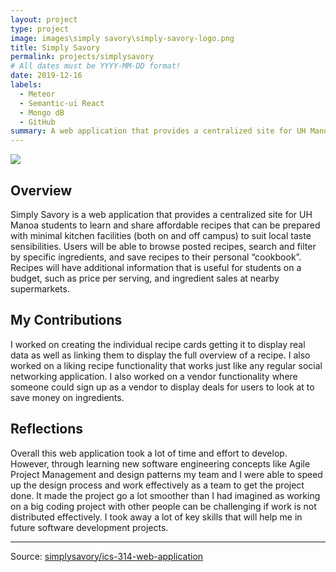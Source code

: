 ```yaml
---
layout: project
type: project
image: images\simply savory\simply-savory-logo.png
title: Simply Savory
permalink: projects/simplysavory
# All dates must be YYYY-MM-DD format!
date: 2019-12-16
labels:
  - Meteor
  - Semantic-ui React
  - Mongo dB
  - GitHub
summary: A web application that provides a centralized site for UH Manoa students to learn and share affordable recipes.
---
```


<img class="ui image" src="{{ site.baseurl }}/images/simply savory/UpdatedPages/UpdatedLanding.jpg">

## Overview

Simply Savory is a web application that provides a centralized site for UH Manoa students to learn and share affordable recipes that can be prepared with minimal kitchen facilities (both on and off campus) to suit local taste sensibilities. Users will be able to browse posted recipes, search and filter by specific ingredients, and save recipes to their personal “cookbook”. Recipes will have additional information that is useful for students on a budget, such as price per serving, and ingredient sales at nearby supermarkets.

## My Contributions

I worked on creating the individual recipe cards getting it to display real data as well as linking them to display the full overview of a recipe. I also worked on a liking recipe functionality that works just like any regular social networking application. I also worked on a vendor functionality where someone could sign up as a vendor to display deals for users to look at to save money on ingredients.

## Reflections

Overall this web application took a lot of time and effort to develop. However, through learning new software engineering concepts like Agile Project Management and design patterns my team and I were able to speed up the design process and work effectively as a team to get the project done. It made the project go a lot smoother than I had imagined as working on a big coding project with other people can be challenging if work is not distributed effectively. I took away a lot of key skills that will help me in future software development projects.

<hr>

Source: <a href="https://simply-savory.github.io/"><i class="large github icon "></i>simplysavory/ics-314-web-application</a>


